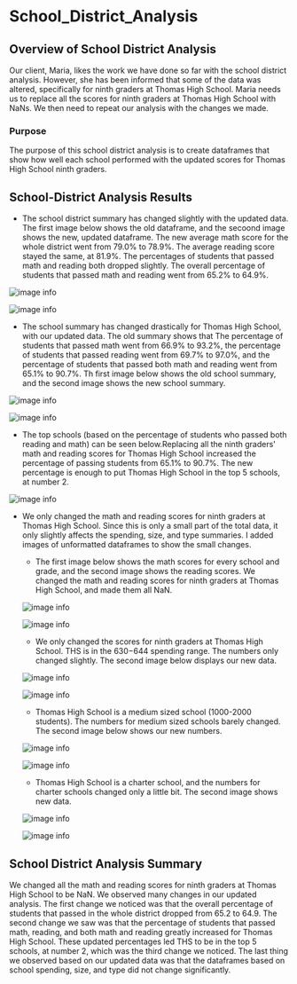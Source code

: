 # School_District_Analysis

## Overview of School District Analysis

Our client, Maria, likes the work we have done so far with the school district analysis. However, she has been informed that some of the data was altered, specifically for ninth graders at Thomas High School. Maria needs us to replace all the scores for ninth graders at Thomas High School with NaNs. We then need to repeat our analysis with the changes we made.

### Purpose

The purpose of this school district analysis is to create dataframes that show how well each school performed with the updated scores for Thomas High School ninth graders. 

## School-District Analysis Results

* The school district summary has changed slightly with the updated data. The first image below shows the old dataframe, and the secoond image shows the new, updated dataframe. The new average math score for the whole district went from 79.0% to 78.9%. The average reading score stayed the same, at 81.9%. The percentages of students that passed math and reading both dropped slightly. The overall percentage of students that passed math and reading went from 65.2% to 64.9%.

![image info](./DataFrame_images/district_summary_old.png)

![image info](./DataFrame_images/district_summary_new.png)

* The school summary has changed drastically for Thomas High School, with our updated data. The old summary shows that The percentage of students that passed math went from 66.9% to 93.2%, the percentage of students that passed reading went from 69.7% to 97.0%, and the percentage of students that passed both math and reading went from 65.1% to 90.7%. Th first image below shows the old school summary, and the second image shows the new school summary.

![image info](./DataFrame_images/per_school_summary_old.png)

![image info](./DataFrame_images/per_school_summary_new.png)

* The top schools (based on the percentage of students who passed both reading and math) can be seen below.Replacing all the ninth graders' math and reading scores for Thomas High School increased the percentage of passing students from 65.1% to 90.7%. The new percentage is enough to put Thomas High School in the top 5 schools, at number 2.

![image info](./DataFrame_images/top_schools.png)

* We only changed the math and reading scores for ninth graders at Thomas High School. Since this is only a small part of the total data, it only slightly affects the spending, size, and type summaries. I added images of unformatted dataframes to show the small changes.

    * The first image below shows the math scores for every school and grade, and the second image shows the reading scores. We changed the math and reading scores for ninth graders at Thomas High School, and made them all NaN. 

    ![image info](./DataFrame_images/math_scores_by_school.png)

    ![image info](./DataFrame_images/reading_scores_by_school.png)

    * We only changed the scores for ninth graders at Thomas High School. THS is in the $630-$644 spending range. The numbers only changed slightly. The second image below displays our new data.

    ![image info](./DataFrame_images/spending_summary_old.png)

    ![image info](./DataFrame_images/spending_summary_new.png)

    * Thomas High School is a medium sized school (1000-2000 students). The numbers for medium sized schools barely changed. The second image below shows our new numbers.

    ![image info](./DataFrame_images/size_summary_old.png)

    ![image info](./DataFrame_images/size_summary_new.png)

    * Thomas High School is a charter school, and the numbers for charter schools changed only a little bit. The second image shows new data.

    ![image info](./DataFrame_images/type_summary_old.png)

    ![image info](./DataFrame_images/type_summary_new.png)


## School District Analysis Summary

We changed all the math and reading scores for ninth graders at Thomas High School to be NaN. We observed many changes in our updated analysis. The first change we noticed was that the overall percentage of students that passed in the whole district dropped from 65.2 to 64.9. The second change we saw was that the percentage of students that passed math, reading, and both math and reading greatly increased for Thomas High School. These updated percentages led THS to be in the top 5 schools, at number 2, which was the third change we noticed. The last thing we observed based on our updated data was that the dataframes based on school spending, size, and type did not change significantly. 